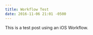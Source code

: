 ```yaml
---
title: Workflow Test
date: 2016-11-06 21:01 -0500
---
```



This is a test post using an iOS Workflow. 
